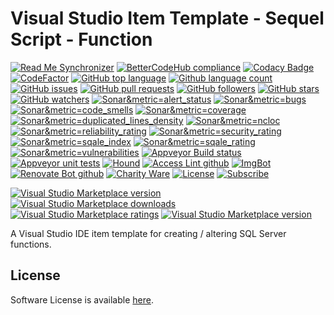 # Visual Studio Item Template - Sequel Script - Function 

<!--BadgesSTART-->
<!-- Powered by https://github.com/GregTrevellick/ReadMeSynchronizer -->
[![Read Me Synchronizer](https://img.shields.io/badge/-powered%20by%20ReadMeSynchronizer-brightgreen.svg)](https://github.com/GregTrevellick/ReadMeSynchronizer)
[![BetterCodeHub compliance](https://bettercodehub.com/edge/badge/GregTrevellick/VsixItemTemplateSqlScriptFunction?branch=master)](https://bettercodehub.com/results/GregTrevellick/VsixItemTemplateSqlScriptFunction)
[![Codacy Badge](https://api.codacy.com/project/badge/Grade/069677190fb740e7ac34ddb5ea7e6a5c)](https://www.codacy.com/project/gtrevellick/VsixItemTemplateSqlScriptFunction/dashboard?utm_source=github.com&amp;utm_medium=referral&amp;utm_content=GregTrevellick/VsixItemTemplateSqlScriptFunction&amp;utm_campaign=Badge_Grade_Dashboard)
 [![CodeFactor](https://www.codefactor.io/repository/github/GregTrevellick/VsixItemTemplateSqlScriptFunction/badge)](https://www.codefactor.io/repository/github/GregTrevellick/VsixItemTemplateSqlScriptFunction)
    [![GitHub top language](https://img.shields.io/github/languages/top/GregTrevellick/VsixItemTemplateSqlScriptFunction.svg)](https://github.com/GregTrevellick/VsixItemTemplateSqlScriptFunction)
[![Github language count](https://img.shields.io/github/languages/count/GregTrevellick/VsixItemTemplateSqlScriptFunction.svg)](https://github.com/GregTrevellick/VsixItemTemplateSqlScriptFunction)
 [![GitHub issues](https://img.shields.io/github/issues-raw/GregTrevellick/VsixItemTemplateSqlScriptFunction.svg)](https://github.com/GregTrevellick/VsixItemTemplateSqlScriptFunction/issues)
[![GitHub pull requests](https://img.shields.io/github/issues-pr-raw/GregTrevellick/VsixItemTemplateSqlScriptFunction.svg)](https://github.com/GregTrevellick/VsixItemTemplateSqlScriptFunction/pulls)
[![GitHub followers](https://img.shields.io/github/followers/GregTrevellick.svg)](https://github.com/GregTrevellick?tab=followers)
[![GitHub stars](https://img.shields.io/github/stars/GregTrevellick/VsixItemTemplateSqlScriptFunction.svg)](https://github.com/GregTrevellick/VsixItemTemplateSqlScriptFunction)
[![GitHub watchers](https://img.shields.io/github/watchers/GregTrevellick/VsixItemTemplateSqlScriptFunction.svg)](https://github.com/GregTrevellick/VsixItemTemplateSqlScriptFunction/watchers)
[![Sonar&metric=alert_status](https://sonarcloud.io/api/project_badges/measure?project=VsixItemTemplateSqlScriptFunction&metric=alert_status)](https://sonarcloud.io/dashboard?id=VsixItemTemplateSqlScriptFunction)
[![Sonar&metric=bugs](https://sonarcloud.io/api/project_badges/measure?project=VsixItemTemplateSqlScriptFunction&metric=bugs)](https://sonarcloud.io/component_measures?id=VsixItemTemplateSqlScriptFunction&metric=bugs)
[![Sonar&metric=code_smells](https://sonarcloud.io/api/project_badges/measure?project=VsixItemTemplateSqlScriptFunction&metric=code_smells)](https://sonarcloud.io/component_measures?id=VsixItemTemplateSqlScriptFunction&metric=code_smells)
[![Sonar&metric=coverage](https://sonarcloud.io/api/project_badges/measure?project=VsixItemTemplateSqlScriptFunction&metric=coverage)](https://sonarcloud.io/component_measures?id=VsixItemTemplateSqlScriptFunction&metric=Coverage)
[![Sonar&metric=duplicated_lines_density](https://sonarcloud.io/api/project_badges/measure?project=VsixItemTemplateSqlScriptFunction&metric=duplicated_lines_density)](https://sonarcloud.io/component_measures?id=VsixItemTemplateSqlScriptFunction&metric=duplicated_lines)
[![Sonar&metric=ncloc](https://sonarcloud.io/api/project_badges/measure?project=VsixItemTemplateSqlScriptFunction&metric=ncloc)](https://sonarcloud.io/component_measures?id=VsixItemTemplateSqlScriptFunction&metric=ncloc)
[![Sonar&metric=reliability_rating](https://sonarcloud.io/api/project_badges/measure?project=VsixItemTemplateSqlScriptFunction&metric=reliability_rating)](https://sonarcloud.io/component_measures?id=VsixItemTemplateSqlScriptFunction&metric=reliability_rating)
[![Sonar&metric=security_rating](https://sonarcloud.io/api/project_badges/measure?project=VsixItemTemplateSqlScriptFunction&metric=security_rating)](https://sonarcloud.io/component_measures?id=VsixItemTemplateSqlScriptFunction&metric=security_rating)
[![Sonar&metric=sqale_index](https://sonarcloud.io/api/project_badges/measure?project=VsixItemTemplateSqlScriptFunction&metric=sqale_index)](https://sonarcloud.io/component_measures?id=VsixItemTemplateSqlScriptFunction&metric=sqale_index)
[![Sonar&metric=sqale_rating](https://sonarcloud.io/api/project_badges/measure?project=VsixItemTemplateSqlScriptFunction&metric=sqale_rating)](https://sonarcloud.io/component_measures?id=VsixItemTemplateSqlScriptFunction&metric=sqale_rating)
[![Sonar&metric=vulnerabilities](https://sonarcloud.io/api/project_badges/measure?project=VsixItemTemplateSqlScriptFunction&metric=vulnerabilities)](https://sonarcloud.io/component_measures?id=VsixItemTemplateSqlScriptFunction&metric=vulnerabilities)
[![Appveyor Build status](https://ci.appveyor.com/api/projects/status/abvxkj0d0n1dacem?svg=true)](https://ci.appveyor.com/project/GregTrevellick/VsixItemTemplateSqlScriptFunction)
[![Appveyor unit tests](https://img.shields.io/appveyor/tests/GregTrevellick/VsixItemTemplateSqlScriptFunction.svg)](https://ci.appveyor.com/project/GregTrevellick/VsixItemTemplateSqlScriptFunction/build/tests)
 [![Hound](https://img.shields.io/badge/hound_ci-checked-brightgreen.svg)](https://houndci.com/)
[![Access Lint github](https://img.shields.io/badge/a11y-checked-brightgreen.svg)](https://www.accesslint.com)
[![ImgBot](https://img.shields.io/badge/images-optimized-brightgreen.svg)](https://imgbot.net/)
[![Renovate Bot github](https://img.shields.io/badge/renovatebot-checked-brightgreen.svg)](https://renovatebot.com/)
[![Charity Ware](https://img.shields.io/badge/charity%20ware-thank%20you-brightgreen.svg)](https://github.com/GregTrevellick/MiscellaneousArtefacts/wiki/Charity-Ware)
[![License](https://img.shields.io/github/license/gittools/gitlink.svg)](/LICENSE.txt)
[![Subscribe](https://img.shields.io/badge/subscribe%20to%20receive%20notificatons-grey.svg)](https://github.com/GregTrevellick/VsixItemTemplateSqlScriptFunction/subscription)
 
[![Visual Studio Marketplace version](https://img.shields.io/badge/-ItemTemplateSqlScriptFunction-%23e2165e.svg)](https://marketplace.visualstudio.com/items?itemName=GregTrevellick.ItemTemplateSqlScriptFunction)
[![Visual Studio Marketplace downloads](https://vsmarketplacebadge.apphb.com/installs/GregTrevellick.ItemTemplateSqlScriptFunction.svg)](https://marketplace.visualstudio.com/items?itemName=GregTrevellick.ItemTemplateSqlScriptFunction)
[![Visual Studio Marketplace ratings](https://vsmarketplacebadge.apphb.com/rating/GregTrevellick.ItemTemplateSqlScriptFunction.svg)](https://marketplace.visualstudio.com/items?itemName=GregTrevellick.ItemTemplateSqlScriptFunction)
[![Visual Studio Marketplace version](https://vsmarketplacebadge.apphb.com/version/GregTrevellick.ItemTemplateSqlScriptFunction.svg)](https://marketplace.visualstudio.com/items?itemName=GregTrevellick.ItemTemplateSqlScriptFunction)

<!--BadgesEND-->

A Visual Studio IDE item template for creating / altering SQL Server functions.

## License

Software License is available [here](/LICENSE.txt).
